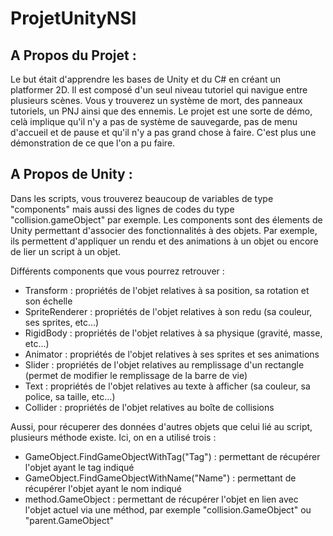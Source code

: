 # ProjetUnityNSI


## A Propos du Projet : 

Le but était d'apprendre les bases de Unity et du C# en créant un platformer 2D. Il est composé d'un seul niveau tutoriel qui navigue entre plusieurs scènes.
Vous y trouverez un système de mort, des panneaux tutoriels, un PNJ ainsi que des ennemis.
Le projet est une sorte de démo, celà implique qu'il n'y a pas de système de sauvegarde, pas de menu d'accueil et de pause et qu'il n'y a pas grand chose à faire. C'est plus une démonstration de ce que l'on a pu faire.


## A Propos de Unity : 

Dans les scripts, vous trouverez beaucoup de variables de type "components" mais aussi des lignes de codes du type "collision.gameObject" par exemple.
Les components sont des élements de Unity permettant d'associer des fonctionnalités à des objets. Par exemple, ils permettent d'appliquer un rendu et des animations à un objet ou encore de lier un script à un objet.

Différents components que vous pourrez retrouver :

- Transform : propriétés de l'objet relatives à sa position, sa rotation et son échelle
- SpriteRenderer : propriétés de l'objet relatives à son redu (sa couleur, ses sprites, etc...)
- RigidBody : propriétés de l'objet relatives à sa physique (gravité, masse, etc...)
- Animator : propriétés de l'objet relatives à ses sprites et ses animations
- Slider : propriétés de l'objet relatives au remplissage d'un rectangle (permet de modifier le remplissage de la barre de vie)
- Text : propriétés de l'objet relatives au texte à afficher (sa couleur, sa police, sa taille, etc...)
- Collider : propriétés de l'objet relatives au boîte de collisions

Aussi, pour récuperer des données d'autres objets que celui lié au script, plusieurs méthode existe. Ici, on en a utilisé trois : 

- GameObject.FindGameObjectWithTag("Tag") : permettant de récupérer l'objet ayant le tag indiqué
- GameObject.FindGameObjectWithName("Name") : permettant de récupérer l'objet ayant le nom indiqué
- method.GameObject : permettant de récupérer l'objet en lien avec l'objet actuel via une méthod, par exemple "collision.GameObject" ou "parent.GameObject"

